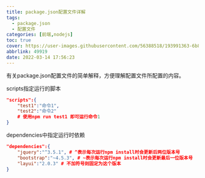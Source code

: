 ```yaml
---
title: package.json配置文件详解
tags:
  - package.json
  - 配置文件
categories: [前端,nodejs]
toc: true
cover: https://user-images.githubusercontent.com/56388518/193991363-6b870c0a-7963-4c9a-b4da-51c65309efdd.png
abbrlink: 49919
date: 2022-03-14 17:56:23
---
```


有关package.json配置文件的简单解释，方便理解配置文件所配置的内容。

<!--more-->

scripts指定运行的脚本

```json
"scripts":{
    "test1":"命令1",
    "test2":"命令2"
    # 使用npm run test1 即可运行命令1
}
```

dependencies中指定运行时依赖

```json
"dependencies":{
    "jquery":"^3.5.1", # ^表示每次运行npm install时会更新后两位版本号
    "bootstrap":"~4.5.3", # ~表示每次运行npm install时会更新最后一位版本号
    "layui":"2.0.3" # 不加符号则固定为这个版本
}
```
